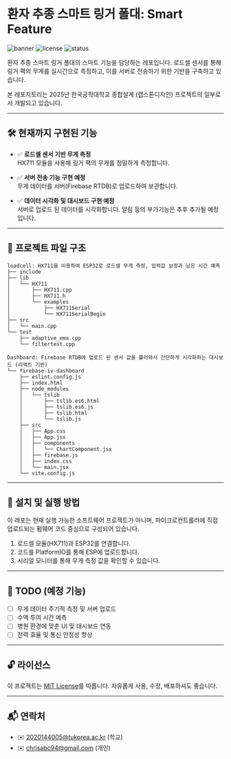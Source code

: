 # 환자 추종 스마트 링거 폴대: Smart Feature

![banner](https://img.shields.io/badge/Project-Smart%20IV%20Pole-blue.svg)
![license](https://img.shields.io/badge/License-MIT-green.svg)
![status](https://img.shields.io/badge/Status-In%20Development-yellow.svg)

환자 추종 스마트 링거 폴대의 스마트 기능을 담당하는 레포입니다. 
로드셀 센서를 통해 링거 팩의 무게를 실시간으로 측정하고, 이를 서버로 전송하기 위한 기반을 구축하고 있습니다.

본 레포지토리는 2025년 한국공학대학교 종합설계 (캡스톤디자인) 프로젝트의 일부로서 개발되고 있습니다.

---

## 🛠️ 현재까지 구현된 기능

- ✅ **로드셀 센서 기반 무게 측정**  
  HX711 모듈을 사용해 링거 팩의 무게를 정밀하게 측정합니다.

- ✅ **서버 전송 기능 구현 예정**  
  무게 데이터를 서버(Firebase RTDB)로 업로드하여 보관합니다.

- ✅ **데이터 시각화 및 대시보드 구현 예정**  
  서버로 업로드 된 데이터를 시각화합니다.
  알림 등의 부가기능은 추후 추가될 예정입니다.

---

## 📁 프로젝트 파일 구조

```
loadcell: HX711을 이용하여 ESP32로 로드셀 무게 측정, 입력값 보정과 남은 시간 예측
├── include
├── lib
│   └── HX711
│       ├── HX711.cpp
│       ├── HX711.h
│       └── examples
│           ├── HX711Serial
│           └── HX711SerialBegin
├── src
│   └── main.cpp
└── test
    ├── adaptive_ema.cpp
    └── filtertest.cpp

Dashboard: Firebase RTDB에 업로드 된 센서 값을 불러와서 간단하게 시각화하는 대시보드 (리액트 기반)
└── firebase-iv-dashboard
    ├── eslint.config.js
    ├── index.html
    ├── node_modules
    │   └── tslib
    │       ├── tslib.es6.html
    │       ├── tslib.es6.js
    │       ├── tslib.html
    │       └── tslib.js
    ├── src
    │   ├── App.css
    │   ├── App.jsx
    │   ├── components
    │   │   └── ChartComponent.jsx
    │   ├── firebase.js
    │   ├── index.css
    │   └── main.jsx
    └── vite.config.js
```

---

## 🚀 설치 및 실행 방법

이 레포는 현재 실행 가능한 소프트웨어 프로젝트가 아니며, 마이크로컨트롤러에 직접 업로드되는 펌웨어 코드 중심으로 구성되어 있습니다.

1. 로드셀 모듈(HX711)과 ESP32를 연결합니다.
2. 코드를 PlatformIO를 통해 ESP에 업로드합니다.
3. 시리얼 모니터를 통해 무게 측정 값을 확인할 수 있습니다.

---

## 📌 TODO (예정 기능)

- [ ] 무게 데이터 주기적 측정 및 서버 업로드
- [ ] 수액 투여 시간 예측
- [ ] 병원 환경에 맞춘 UI 및 대시보드 연동
- [ ] 전력 효율 및 통신 안정성 향상

---

## 🔓 라이선스

이 프로젝트는 [MIT License](LICENSE)를 따릅니다. 자유롭게 사용, 수정, 배포하셔도 좋습니다.

---

## 📬 연락처

- ✉️ 2020144005@tukorea.ac.kr  (학교)
- ✉️ chrisabc94@gmail.com      (개인)

